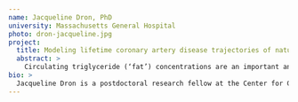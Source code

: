 ```yaml
---
name: Jacqueline Dron, PhD
university: Massachusetts General Hospital
photo: dron-jacqueline.jpg
project:
  title: Modeling lifetime coronary artery disease trajectories of naturally occurring DNA variation linked to low circulating triglycerides
  abstract: >
    Circulating triglyceride (‘fat’) concentrations are an important and causal driver of coronary artery disease, which is rising globally in step with the obesity epidemic. Our team has led efforts to identify individuals with inborn protection from high triglyceride levels via a single DNA mutation of large-effect (‘monogenic’) or the cumulative impact of many variants (‘polygenic’). Here, I propose to model longitudinal trajectories of triglyceride concentrations and coronary artery disease according to these factors, using whole-genome sequencing data from 56,203 individuals across 13 TOPMed cohorts. Beyond the scientific innovation of this proposed work and reflecting a deep commitment to the BDC ecosystem, I will build scalable and shareable analytic pipelines that will be generalizable to the genomics community.
bio: >
  Jacqueline Dron is a postdoctoral research fellow at the Center for Genomic Medicine at Massachusetts General Hospital, in the lab of Dr. Amit Khera. Her research focuses on leveraging genetic and non-genetic data to identify subtypes and new pathways driving risk of coronary artery disease, as well as better understanding classical risk factors, such as lipids. Here, Dr. Dron’s proposed research will characterize the monogenic and polygenic determinants underlying triglyceride levels by exploring genome-wide polygenic scores and polygenic modifications to loss-of-function variants.
---
```

